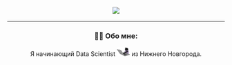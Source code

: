 
<p align="center">
  <img src="https://readme-typing-svg.demolab.com/?lines=Привет+всем+👋!;Меня+зовут+Кирилл...;Приятно+познакомиться!;&center=true&size=30">
</p>

---

<div align="center">
  
### :man_technologist: Обо мне:
  Я начинающий Data Scientist <img src="https://github.com/K1rsN7/K1rsN7/blob/main/cat-coder.gif" width="30px"> из Нижнего Новгорода.
  
</div>



